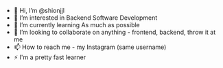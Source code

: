 - 👋 Hi, I’m @shionjjl
- 👀 I’m interested in Backend Software Development
- 🌱 I’m currently learning As much as possible
- 💞️ I’m looking to collaborate on anything - frontend, backend, throw it at me
- 📫 How to reach me - my Instagram (same username)
- ⚡ I'm a pretty fast learner

<!---
shionjjl/shionjjl is a ✨ special ✨ repository because its `README.md` (this file) appears on your GitHub profile.
You can click the Preview link to take a look at your changes.
--->
